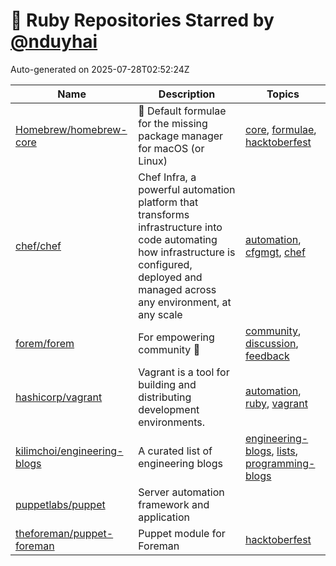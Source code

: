 # 🌟 Ruby Repositories Starred by [@nduyhai](https://github.com/nduyhai)

Auto-generated on 2025-07-28T02:52:24Z

| Name | Description | Topics |
|------|-------------|-------|
| [Homebrew/homebrew-core](https://github.com/Homebrew/homebrew-core) | 🍻 Default formulae for the missing package manager for macOS (or Linux) | [core](https://github.com/topics/core), [formulae](https://github.com/topics/formulae), [hacktoberfest](https://github.com/topics/hacktoberfest) |
| [chef/chef](https://github.com/chef/chef) | Chef Infra, a powerful automation platform that transforms infrastructure into code automating how infrastructure is configured, deployed and managed across any environment, at any scale | [automation](https://github.com/topics/automation), [cfgmgt](https://github.com/topics/cfgmgt), [chef](https://github.com/topics/chef) |
| [forem/forem](https://github.com/forem/forem) | For empowering community 🌱 | [community](https://github.com/topics/community), [discussion](https://github.com/topics/discussion), [feedback](https://github.com/topics/feedback) |
| [hashicorp/vagrant](https://github.com/hashicorp/vagrant) | Vagrant is a tool for building and distributing development environments. | [automation](https://github.com/topics/automation), [ruby](https://github.com/topics/ruby), [vagrant](https://github.com/topics/vagrant) |
| [kilimchoi/engineering-blogs](https://github.com/kilimchoi/engineering-blogs) | A curated list of engineering blogs | [engineering-blogs](https://github.com/topics/engineering-blogs), [lists](https://github.com/topics/lists), [programming-blogs](https://github.com/topics/programming-blogs) |
| [puppetlabs/puppet](https://github.com/puppetlabs/puppet) | Server automation framework and application |  |
| [theforeman/puppet-foreman](https://github.com/theforeman/puppet-foreman) | Puppet module for Foreman | [hacktoberfest](https://github.com/topics/hacktoberfest) |
